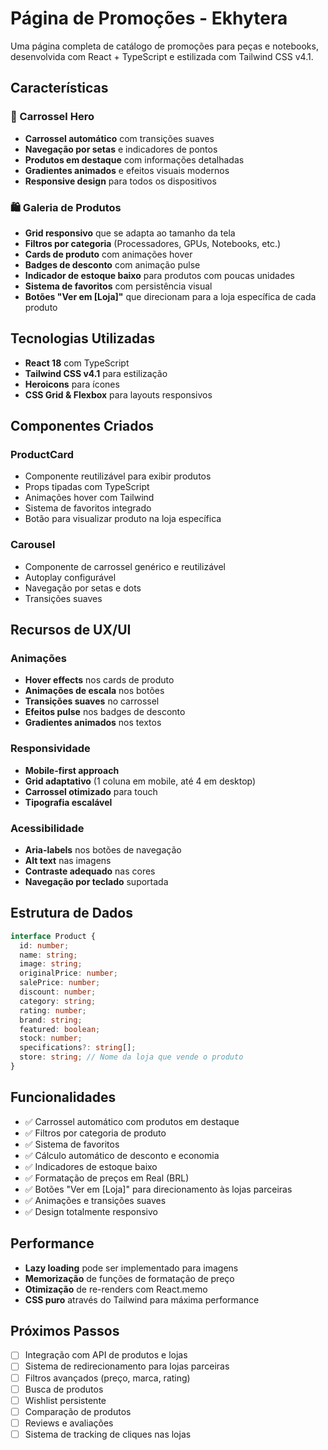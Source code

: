 # Página de Promoções - Ekhytera

Uma página completa de catálogo de promoções para peças e notebooks, desenvolvida com React + TypeScript e estilizada com Tailwind CSS v4.1.

## Características

### 🎠 Carrossel Hero
- **Carrossel automático** com transições suaves
- **Navegação por setas** e indicadores de pontos
- **Produtos em destaque** com informações detalhadas
- **Gradientes animados** e efeitos visuais modernos
- **Responsive design** para todos os dispositivos

### 🛍️ Galeria de Produtos
- **Grid responsivo** que se adapta ao tamanho da tela
- **Filtros por categoria** (Processadores, GPUs, Notebooks, etc.)
- **Cards de produto** com animações hover
- **Badges de desconto** com animação pulse
- **Indicador de estoque baixo** para produtos com poucas unidades
- **Sistema de favoritos** com persistência visual
- **Botões "Ver em [Loja]"** que direcionam para a loja específica de cada produto

## Tecnologias Utilizadas

- **React 18** com TypeScript
- **Tailwind CSS v4.1** para estilização
- **Heroicons** para ícones
- **CSS Grid & Flexbox** para layouts responsivos

## Componentes Criados

### ProductCard
- Componente reutilizável para exibir produtos
- Props tipadas com TypeScript
- Animações hover com Tailwind
- Sistema de favoritos integrado
- Botão para visualizar produto na loja específica

### Carousel
- Componente de carrossel genérico e reutilizável
- Autoplay configurável
- Navegação por setas e dots
- Transições suaves

## Recursos de UX/UI

### Animações
- **Hover effects** nos cards de produto
- **Animações de escala** nos botões
- **Transições suaves** no carrossel
- **Efeitos pulse** nos badges de desconto
- **Gradientes animados** nos textos

### Responsividade
- **Mobile-first approach**
- **Grid adaptativo** (1 coluna em mobile, até 4 em desktop)
- **Carrossel otimizado** para touch
- **Tipografia escalável**

### Acessibilidade
- **Aria-labels** nos botões de navegação
- **Alt text** nas imagens
- **Contraste adequado** nas cores
- **Navegação por teclado** suportada

## Estrutura de Dados

```typescript
interface Product {
  id: number;
  name: string;
  image: string;
  originalPrice: number;
  salePrice: number;
  discount: number;
  category: string;
  rating: number;
  brand: string;
  featured: boolean;
  stock: number;
  specifications?: string[];
  store: string; // Nome da loja que vende o produto
}
```

## Funcionalidades

- ✅ Carrossel automático com produtos em destaque
- ✅ Filtros por categoria de produto
- ✅ Sistema de favoritos
- ✅ Cálculo automático de desconto e economia
- ✅ Indicadores de estoque baixo
- ✅ Formatação de preços em Real (BRL)
- ✅ Botões "Ver em [Loja]" para direcionamento às lojas parceiras
- ✅ Animações e transições suaves
- ✅ Design totalmente responsivo

## Performance

- **Lazy loading** pode ser implementado para imagens
- **Memorização** de funções de formatação de preço
- **Otimização** de re-renders com React.memo
- **CSS puro** através do Tailwind para máxima performance

## Próximos Passos

- [ ] Integração com API de produtos e lojas
- [ ] Sistema de redirecionamento para lojas parceiras
- [ ] Filtros avançados (preço, marca, rating)
- [ ] Busca de produtos
- [ ] Wishlist persistente
- [ ] Comparação de produtos
- [ ] Reviews e avaliações
- [ ] Sistema de tracking de cliques nas lojas